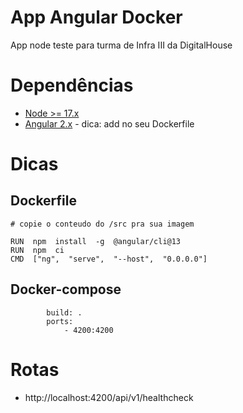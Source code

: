 
# App Angular Docker
App node teste para turma de Infra III da DigitalHouse

# Dependências
 - [Node >= 17.x](https://nodejs.org)
 - [Angular 2.x](https://angular.io/) - dica: add no seu Dockerfile
 
# Dicas

## Dockerfile
```
# copie o conteudo do /src pra sua imagem

RUN  npm  install  -g  @angular/cli@13
RUN  npm  ci
CMD  ["ng",  "serve",  "--host",  "0.0.0.0"]
```
## Docker-compose
```
		build: .
		ports:
			- 4200:4200
```

# Rotas
 - http://localhost:4200/api/v1/healthcheck
